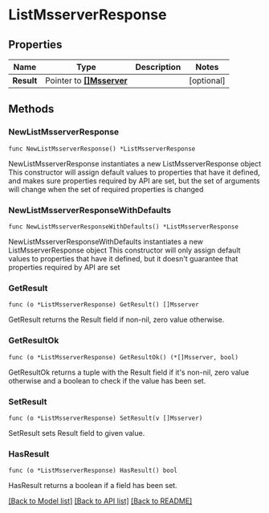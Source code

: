 # ListMsserverResponse

## Properties

Name | Type | Description | Notes
------------ | ------------- | ------------- | -------------
**Result** | Pointer to [**[]Msserver**](Msserver.md) |  | [optional] 

## Methods

### NewListMsserverResponse

`func NewListMsserverResponse() *ListMsserverResponse`

NewListMsserverResponse instantiates a new ListMsserverResponse object
This constructor will assign default values to properties that have it defined,
and makes sure properties required by API are set, but the set of arguments
will change when the set of required properties is changed

### NewListMsserverResponseWithDefaults

`func NewListMsserverResponseWithDefaults() *ListMsserverResponse`

NewListMsserverResponseWithDefaults instantiates a new ListMsserverResponse object
This constructor will only assign default values to properties that have it defined,
but it doesn't guarantee that properties required by API are set

### GetResult

`func (o *ListMsserverResponse) GetResult() []Msserver`

GetResult returns the Result field if non-nil, zero value otherwise.

### GetResultOk

`func (o *ListMsserverResponse) GetResultOk() (*[]Msserver, bool)`

GetResultOk returns a tuple with the Result field if it's non-nil, zero value otherwise
and a boolean to check if the value has been set.

### SetResult

`func (o *ListMsserverResponse) SetResult(v []Msserver)`

SetResult sets Result field to given value.

### HasResult

`func (o *ListMsserverResponse) HasResult() bool`

HasResult returns a boolean if a field has been set.


[[Back to Model list]](../README.md#documentation-for-models) [[Back to API list]](../README.md#documentation-for-api-endpoints) [[Back to README]](../README.md)


